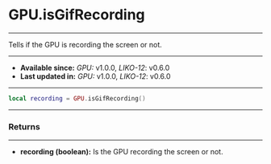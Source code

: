 # GPU.isGifRecording
---

Tells if the GPU is recording the screen or not.

---

* **Available since:** _GPU:_ v1.0.0, _LIKO-12_: v0.6.0
* **Last updated in:** _GPU:_ v1.0.0, _LIKO-12_: v0.6.0

---

```lua
local recording = GPU.isGifRecording()
```

---
### Returns
---

* **recording (boolean):** Is the GPU recording the screen or not.

